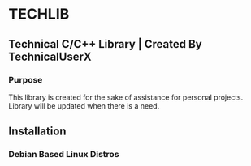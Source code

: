 # TECHLIB
## Technical C/C++ Library | Created By TechnicalUserX

### Purpose
This library is created for the sake of assistance for personal projects.
Library will be updated when there is a need.

## Installation
### Debian Based Linux Distros
